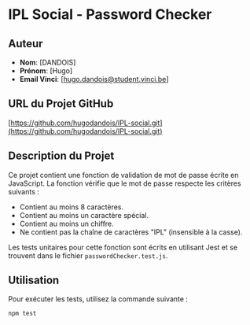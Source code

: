 # IPL Social - Password Checker

## Auteur
- **Nom**: [DANDOIS]
- **Prénom**: [Hugo]
- **Email Vinci**: [hugo.dandois@student.vinci.be]

## URL du Projet GitHub
[https://github.com/hugodandois/IPL-social.git](https://github.com/hugodandois/IPL-social.git)

## Description du Projet
Ce projet contient une fonction de validation de mot de passe écrite en JavaScript. La fonction vérifie que le mot de passe respecte les critères suivants :
- Contient au moins 8 caractères.
- Contient au moins un caractère spécial.
- Contient au moins un chiffre.
- Ne contient pas la chaîne de caractères "IPL" (insensible à la casse).

Les tests unitaires pour cette fonction sont écrits en utilisant Jest et se trouvent dans le fichier `passwordChecker.test.js`.

## Utilisation
Pour exécuter les tests, utilisez la commande suivante :
```sh
npm test
